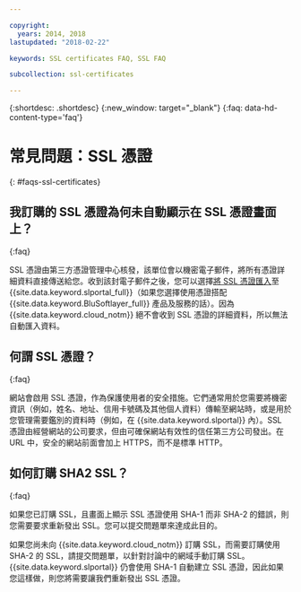 ```yaml
---

copyright:
  years: 2014, 2018
lastupdated: "2018-02-22"

keywords: SSL certificates FAQ, SSL FAQ

subcollection: ssl-certificates

---
```


{:shortdesc: .shortdesc}
{:new_window: target="_blank"}
{:faq: data-hd-content-type='faq'}

<a name="top"></a>
# 常見問題：SSL 憑證
{: #faqs-ssl-certificates}

## 我訂購的 SSL 憑證為何未自動顯示在 SSL 憑證畫面上？
{:faq}

SSL 憑證由第三方憑證管理中心核發，該單位會以機密電子郵件，將所有憑證詳細資料直接傳送給您。收到該封電子郵件之後，您可以選擇[將 SSL 憑證匯入](/docs/infrastructure/ssl-certificates?topic=ssl-certificates-importing-ssl-certificates)至 {{site.data.keyword.slportal_full}}（如果您選擇使用憑證搭配 {{site.data.keyword.BluSoftlayer_full}} 產品及服務的話）。因為 {{site.data.keyword.cloud_notm}} 絕不會收到 SSL 憑證的詳細資料，所以無法自動匯入資料。

## 何謂 SSL 憑證？
{:faq}

網站會啟用 SSL 憑證，作為保護使用者的安全措施。它們通常用於您需要將機密資訊（例如，姓名、地址、信用卡號碼及其他個人資料）傳輸至網站時，或是用於您管理需要鑑別的資料時（例如，在 {{site.data.keyword.slportal}} 內）。SSL 憑證由經營網站的公司要求，但由可確保網站有效性的信任第三方公司發出。在 URL 中，安全的網站前面會加上 HTTPS，而不是標準 HTTP。

## 如何訂購 SHA2 SSL？
{:faq}

如果您已訂購 SSL，且畫面上顯示 SSL 憑證使用 SHA-1 而非 SHA-2 的錯誤，則您需要要求重新發出 SSL。您可以提交問題單來達成此目的。

如果您尚未向 {{site.data.keyword.cloud_notm}} 訂購 SSL，而需要訂購使用 SHA-2 的 SSL，請提交問題單，以針對討論中的網域手動訂購 SSL。{{site.data.keyword.slportal}} 仍會使用 SHA-1 自動建立 SSL 憑證，因此如果您這樣做，則您將需要讓我們重新發出 SSL 憑證。
